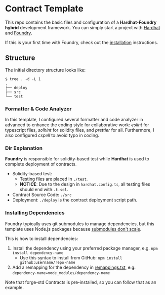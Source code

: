 # Contract Template

This repo contains the basic files and configuration of a **Hardhat-Foundry hybrid** development framework. You can simply start a project with [Hardhat](https://hardhat.org/getting-started/) and [Foundry](https://book.getfoundry.sh/).

If this is your first time with Foundry, check out the
[installation](https://github.com/foundry-rs/foundry#installation) instructions.

## Structure

The initial directory structure looks like:

```shell
$ tree . -d -L 1
.
├── deploy
├── src
└── test

```

### Formatter & Code Analyzer

In this template, I configured several formatter and code analyzer in advanced to enhance the coding style for collaborative work: _eslint_ for typescript files, _solhint_ for solidity files, and _prettier_ for all. Furthermore, I also configured _cspell_ to avoid typo in coding.

### Dir Explanation

**Foundry** is responsible for solidity-based test while **Hardhat** is used to complete deployment of contracts.

- Solidity-based test:
  - Testing files are placed in `./test`.
  - **NOTICE**: Due to the design in `hardhat.config.ts`, all testing files should end with `.t.sol`.
- Contract Source Code: `./src`
- Deployment: `./deploy` is the contract deployment script path.

### Installing Dependencies

Foundry typically uses git submodules to manage dependencies, but this template uses Node.js packages because
[submodules don't scale](https://twitter.com/PaulRBerg/status/1736695487057531328).

This is how to install dependencies:

1. Install the dependency using your preferred package manager, e.g. `npm install dependency-name`
   - Use this syntax to install from GitHub: `npm install github:username/repo-name`
2. Add a remapping for the dependency in [remappings.txt](./remappings.txt), e.g.
   `dependency-name=node_modules/dependency-name`

Note that forge-std Contracts is pre-installed, so you can follow that as an example.
